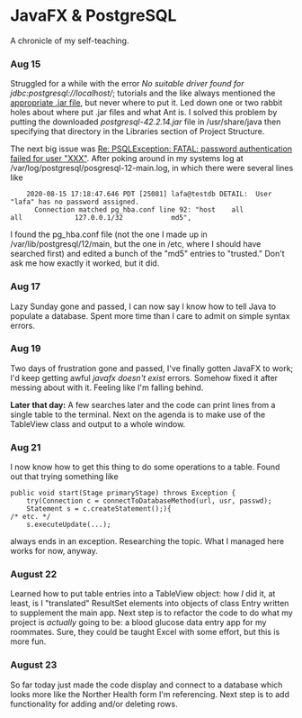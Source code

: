 # JavaFX & PostgreSQL

A chronicle of my self-teaching.

### Aug 15
Struggled for a while with the error *No suitable driver found for jdbc:postgresql://localhost/<database>*;
tutorials and the like always mentioned the [appropriate .jar file](https://jdbc.postgresql.org/), but never where to put it.
Led down one or two rabbit holes about where put .jar files and what Ant is. I solved this problem by putting the downloaded
*postgresql-42.2.14.jar* file in /usr/share/java then specifying that directory in the Libraries section of Project Structure.

The next big issue was [Re: PSQLException: FATAL: password authentication failed for user "XXX"](https://www.postgresql.org/message-id/13628.1366994290@sss.pgh.pa.us).
After poking around in my systems log at /var/log/postgresql/posgresql-12-main.log, in which there were several lines like
```
    2020-08-15 17:18:47.646 PDT [25081] lafa@testdb DETAIL:  User "lafa" has no password assigned.
	  Connection matched pg_hba.conf line 92: "host    all             all             127.0.0.1/32            md5",
```

I found the pg_hba.conf file (not the one I made up in /var/lib/postgresql/12/main, but the one in /etc, where I should have searched first) and edited a bunch
of the "md5" entries to "trusted." Don't ask me how exactly it worked, but it did.

### Aug 17
Lazy Sunday gone and passed, I can now say I know how to tell Java to populate a database.
Spent more time than I care to admit on simple syntax errors.

### Aug 19
Two days of frustration gone and passed, I've finally gotten JavaFX to work; I'd keep getting awful *javafx doesn't exist* errors. 
Somehow fixed it after messing about with it. Feeling like I'm falling behind.

**Later that day:** A few searches later and the code can print lines from a single table to the terminal.
Next on the agenda is to make use of the TableView class and output to a whole window.

### Aug 21
I now know how to get this thing to do some operations to a table.
Found out that trying something like 
```
public void start(Stage primaryStage) throws Exception {
    try(Connection c = connectToDatabaseMethod(url, usr, passwd);
    Statement s = c.createStatement();){
/* etc. */
    s.executeUpdate(...);
```
always ends in an exception. Researching the topic. 
What I managed here works for now, anyway.

### August 22
Learned how to put table entries into a TableView object:
how *I* did it, at least, is I "translated" ResultSet elements into objects of class Entry written to supplement the main app.
Next step is to refactor the code to do what my project is *actually* going to be:
a blood glucose data entry app for my roommates. Sure, they could be taught Excel with some effort, but this is more fun.

### August 23
So far today just made the code display and connect to a database which looks more like the Norther Health form I'm referencing.
Next step is to add functionality for adding and/or deleting rows.